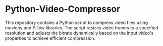 # Python-Video-Compressor
This repository contains a Python script to compress video files using moviepy and Pillow libraries. The script resizes video frames to a specified resolution and adjusts the bitrate dynamically based on the input video's properties to achieve efficient compression.
